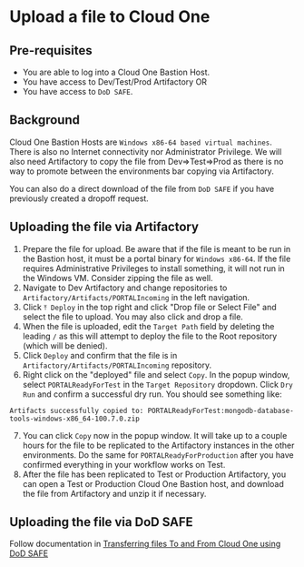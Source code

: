 # Upload a file to Cloud One

## Pre-requisites
- You are able to log into a Cloud One Bastion Host.
- You have access to Dev/Test/Prod Artifactory OR
- You have access to `DoD SAFE`.

## Background
Cloud One Bastion Hosts are `Windows x86-64 based virtual machines`. There is also no Internet connectivity nor Administrator Privilege. We will also need Artifactory to copy the file from Dev=>Test=>Prod as there is no way to promote between the environments bar copying via Artifactory.

You can also do a direct download of the file from `DoD SAFE` if you have previously created a dropoff request. 

## Uploading the file via Artifactory
1. Prepare the file for upload. Be aware that if the file is meant to be run in the Bastion host, it must be a portal binary for `Windows x86-64`. If the file requires Administrative Privileges to install something, it will not run in the Windows VM. Consider zipping the file as well.
2. Navigate to Dev Artifactory and change repositories to `Artifactory/Artifacts/PORTALIncoming` in the left navigation.
3. Click `⤒ Deploy` in the top right and click "Drop file or Select File" and select the file to upload. You may also click and drop a file. 
4. When the file is uploaded, edit the `Target Path` field by deleting the leading `/` as this will attempt to deploy the file to the Root repository (which will be denied).
5. Click `Deploy` and confirm that the file is in `Artifactory/Artifacts/PORTALIncoming` repository.
6. Right click on the "deployed" file and select `Copy`. In the popup window, select `PORTALReadyForTest` in the `Target Repository` dropdown. Click `Dry Run` and confirm a successful dry run. You should see something like:
   
```
Artifacts successfully copied to: PORTALReadyForTest:mongodb-database-tools-windows-x86_64-100.7.0.zip
```

7. You can click `Copy` now in the popup window. It will take up to a couple hours for the file to be replicated to the Artifactory instances in the other environments. Do the same for `PORTALReadyForProduction` after you have confirmed everything in your workflow works on Test.
8. After the file has been replicated to Test or Production Artifactory, you can open a Test or Production Cloud One Bastion host, and download  the file from Artifactory and unzip it if necessary.

## Uploading the file via DoD SAFE
Follow documentation in [Transferring files To and From Cloud One using DoD SAFE](transfer-file-to-from-c1-dod-safe.md#uploading-a-file-to-cloud-one)

